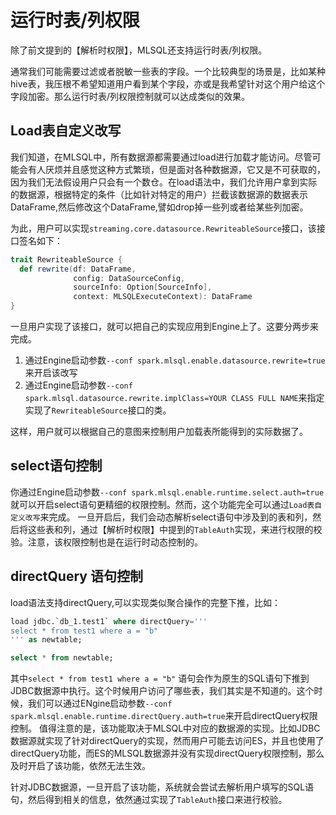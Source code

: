 # 运行时表/列权限

除了前文提到的【解析时权限】，MLSQL还支持运行时表/列权限。

通常我们可能需要过滤或者脱敏一些表的字段。一个比较典型的场景是，比如某种hive表，我压根不希望知道用户看到某个字段，亦或是我希望针对这个用户给这个字段加密。那么运行时表/列权限控制就可以达成类似的效果。

## Load表自定义改写

我们知道，在MLSQL中，所有数据源都需要通过load进行加载才能访问。尽管可能会有人厌烦并且感觉这种方式繁琐，但是面对各种数据源，它又是不可获取的，因为我们无法假设用户只会有一个数仓。在load语法中，我们允许用户拿到实际的数据源，根据特定的条件（比如针对特定的用户）拦截该数据源的数据表示DataFrame,然后修改这个DataFrame,譬如drop掉一些列或者给某些列加密。

为此，用户可以实现`streaming.core.datasource.RewriteableSource`接口，该接口签名如下：

```scala
trait RewriteableSource {
  def rewrite(df: DataFrame,
              config: DataSourceConfig,
              sourceInfo: Option[SourceInfo],
              context: MLSQLExecuteContext): DataFrame
}
```

一旦用户实现了该接口，就可以把自己的实现应用到Engine上了。这要分两步来完成。

1. 通过Engine启动参数`--conf spark.mlsql.enable.datasource.rewrite=true` 来开启该改写
2. 通过Engine启动参数`--conf spark.mlsql.datasource.rewrite.implClass=YOUR CLASS FULL NAME`来指定实现了`RewriteableSource`接口的类。

这样，用户就可以根据自己的意图来控制用户加载表所能得到的实际数据了。

## select语句控制

你通过Engine启动参数`--conf spark.mlsql.enable.runtime.select.auth=true` 就可以开启select语句更精细的权限控制。然而，这个功能完全可以通过`Load表自定义改写`来完成。 一旦开启后，我们会动态解析select语句中涉及到的表和列，然后将这些表和列，通过【解析时权限】中提到的`TableAuth`实现，来进行权限的校验。注意，该权限控制也是在运行时动态控制的。

## directQuery 语句控制

load语法支持directQuery,可以实现类似聚合操作的完整下推，比如：

```sql
load jdbc.`db_1.test1` where directQuery='''
select * from test1 where a = "b"
''' as newtable;

select * from newtable;
```

其中`select * from test1 where a = "b"` 语句会作为原生的SQL语句下推到JDBC数据源中执行。这个时候用户访问了哪些表，我们其实是不知道的。这个时候，我们可以通过ENgine启动参数`--conf spark.mlsql.enable.runtime.directQuery.auth=true`来开启directQuery权限控制。 值得注意的是，该功能取决于MLSQL中对应的数据源的实现。比如JDBC数据源就实现了针对directQuery的实现，然而用户可能去访问ES，并且也使用了directQuery功能，而ES的MLSQL数据源并没有实现directQuery权限控制，那么及时开启了该功能，依然无法生效。

针对JDBC数据源，一旦开启了该功能，系统就会尝试去解析用户填写的SQL语句，然后得到相关的信息，依然通过实现了`TableAuth`接口来进行校验。